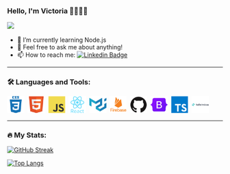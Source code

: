 ### Hello, I'm Victoria 👋👩🏼‍💻

<div>
  <img src="https://komarev.com/ghpvc/?username=victoriapak" />
</div>


- 🌱 I’m currently learning Node.js
- 💬 Feel free to ask me about anything!
- :mailbox: How to reach me: [![Linkedin Badge](https://img.shields.io/badge/-vicky-blue?style=flat&logo=Linkedin&logoColor=white)](https://www.linkedin.com/in/victoria-pak/)

---

### :hammer_and_wrench: Languages and Tools:

<div>
  <img src="https://github.com/devicons/devicon/blob/master/icons/css3/css3-plain-wordmark.svg"  title="CSS3" alt="CSS" width="40" height="40"/>&nbsp;
  <img src="https://github.com/devicons/devicon/blob/master/icons/html5/html5-original.svg" title="HTML5" alt="HTML" width="40" height="40"/>&nbsp;
  <img src="https://github.com/devicons/devicon/blob/master/icons/javascript/javascript-original.svg" title="JavaScript" alt="JavaScript" width="40" height="40"/>&nbsp;
  <img src="https://github.com/devicons/devicon/blob/master/icons/react/react-original-wordmark.svg" title="React" alt="React" width="40" height="40"/>&nbsp;
  <img src="https://github.com/devicons/devicon/blob/master/icons/materialui/materialui-original.svg" title="Material UI" alt="Material UI" width="40" height="40"/>&nbsp;
  <img src="https://github.com/devicons/devicon/blob/master/icons/firebase/firebase-plain-wordmark.svg" title="Firebase" alt="Firebase" width="40" height="40"/>&nbsp;
  <img src="https://github.com/devicons/devicon/blob/master/icons/github/github-original.svg" title="GitHub" **alt="GitHub" width="40" height="40"/>&nbsp;
  <img src="https://github.com/devicons/devicon/blob/master/icons/bootstrap/bootstrap-original.svg" title="Bootstrap" **alt="Bootstrap" width="40" height="40"/>&nbsp;
  <img src="https://github.com/devicons/devicon/blob/master/icons/typescript/typescript-original.svg" title="Bootstrap" **alt="Bootstrap" width="40" height="40"/>&nbsp;
  <img src="https://github.com/devicons/devicon/blob/master/icons/tailwindcss/tailwindcss-original-wordmark.svg" title="tailwind" **alt="tailwind" width="40" height="40"/>&nbsp;
</div>

---
### :fire: My Stats:
[![GitHub Streak](http://github-readme-streak-stats.herokuapp.com?user=victoriapak&theme=prussian&count_private=true&show_icons=true)](https://git.io/streak-stats)

[![Top Langs](https://github-readme-stats.vercel.app/api/top-langs/?username=victoriapak)](https://github.com/anuraghazra/github-readme-stats)


